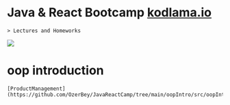 # Java & React Bootcamp [kodlama.io](https://kodlama.io/)
```
> Lectures and Homeworks

```
![](https://process.fs.teachablecdn.com/ADNupMnWyR7kCWRvm76Laz/resize=width:705/https://www.filepicker.io/api/file/qi4s19xSKCmtaaRUqUFI)

# oop introduction 
    [ProductManagement](https://github.com/OzerBey/JavaReactCamp/tree/main/oopIntro/src/oopIntro)
